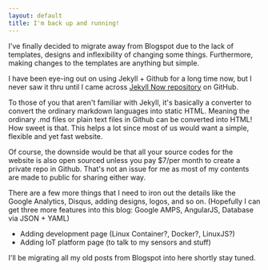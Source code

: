 ```yaml
---
layout: default
title: I'm back up and running!
---
```


I've finally decided to migrate away from Blogspot due to the lack of templates, designs and inflexibility of changing some things. Furthermore, making changes to the templates are anything but simple.

I have been eye-ing out on using Jekyll + Github for a long time now, but I never saw it thru until I came across [Jekyll Now repository](https://github.com/barryclark/jekyll-now) on GitHub.

To those of you that aren't familiar with Jekyll, it's basically a converter to convert the ordinary markdown languages into static HTML. Meaning the ordinary .md files or plain text files in Github can be converted into HTML! How sweet is that. This helps a lot since most of us would want a simple, flexible and yet fast website.

Of course, the downside would be that all your source codes for the website is also open sourced unless you pay $7/per month to create a private repo in Github. That's not an issue for me as most of my contents are made to public for sharing either way.

There are a few more things that I need to iron out the details like the Google Analytics, Disqus, adding designs, logos, and so on. (Hopefully I can get three more features into this blog: Google AMPS, AngularJS, Database via JSON + YAML)

+ Adding development page (Linux Container?, Docker?, LinuxJS?)
+ Adding IoT platform page (to talk to my sensors and stuff)

I'll be migrating all my old posts from Blogspot into here shortly stay tuned.

